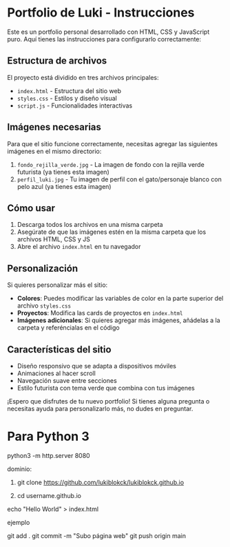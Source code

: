 # Portfolio de Luki - Instrucciones

Este es un portfolio personal desarrollado con HTML, CSS y JavaScript puro. Aquí tienes las instrucciones para configurarlo correctamente:

## Estructura de archivos

El proyecto está dividido en tres archivos principales:
- `index.html` - Estructura del sitio web
- `styles.css` - Estilos y diseño visual
- `script.js` - Funcionalidades interactivas

## Imágenes necesarias

Para que el sitio funcione correctamente, necesitas agregar las siguientes imágenes en el mismo directorio:

1. `fondo_rejilla_verde.jpg` - La imagen de fondo con la rejilla verde futurista (ya tienes esta imagen)
2. `perfil_luki.jpg` - Tu imagen de perfil con el gato/personaje blanco con pelo azul (ya tienes esta imagen)

## Cómo usar

1. Descarga todos los archivos en una misma carpeta
2. Asegúrate de que las imágenes estén en la misma carpeta que los archivos HTML, CSS y JS
3. Abre el archivo `index.html` en tu navegador

## Personalización

Si quieres personalizar más el sitio:

- **Colores**: Puedes modificar las variables de color en la parte superior del archivo `styles.css`
- **Proyectos**: Modifica las cards de proyectos en `index.html`
- **Imágenes adicionales**: Si quieres agregar más imágenes, añádelas a la carpeta y referéncialas en el código

## Características del sitio

- Diseño responsivo que se adapta a dispositivos móviles
- Animaciones al hacer scroll
- Navegación suave entre secciones
- Estilo futurista con tema verde que combina con tus imágenes

¡Espero que disfrutes de tu nuevo portfolio! Si tienes alguna pregunta o necesitas ayuda para personalizarlo más, no dudes en preguntar.


# Para Python 3
python3 -m http.server 8080


dominio:

1. git clone https://github.com/lukiblokck/lukiblokck.github.io

2. cd username.github.io

echo "Hello World" > index.html

ejemplo



git add .
git commit -m "Subo página web"
git push origin main
